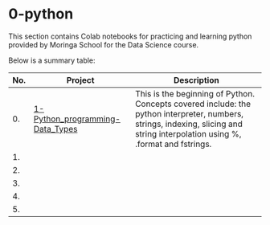 # 0-python

This section contains Colab notebooks for practicing and learning python provided by Moringa School for the Data Science course. 

Below is a summary table:

| No.  |Project       | Description    |
|------|--------------| ---------------|
|0.    | [1-Python_programming-Data_Types](https://github.com/Muthoni-Maryanne/Moringa-data_science_course/blob/main/0-python/1-Python_programming-Data_Types.ipynb) | This is the beginning of Python. Concepts covered include: the python interpreter, numbers, strings, indexing, slicing and string interpolation using %, .format and fstrings.|
|1.    |               |               |
|2.    |               |               |
|3.    |               |               |
|4.    |               |               |
|5.    |               |               |
